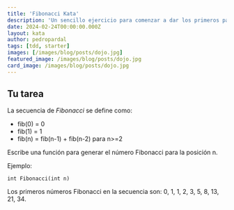 ```yaml
---
title: 'Fibonacci Kata'
description: 'Un sencillo ejercicio para comenzar a dar los primeros pasos con test-driven development.'
date: 2024-02-24T00:00:00.000Z
layout: kata
author: pedropardal
tags: [tdd, starter]
images: [/images/blog/posts/dojo.jpg]
featured_image: /images/blog/posts/dojo.jpg
card_image: /images/blog/posts/dojo.jpg
---
```


## Tu tarea

La secuencia de *Fibonacci* se define como:

- fib(0) = 0
- fib(1) = 1
- fib(n) = fib(n-1) + fib(n-2) para n>=2

Escribe una función para generar el número Fibonacci para la posición n.

Ejemplo:

`int Fibonacci(int n)`

Los primeros números Fibonacci en la secuencia son: 0, 1, 1, 2, 3, 5, 8, 13, 21, 34.
